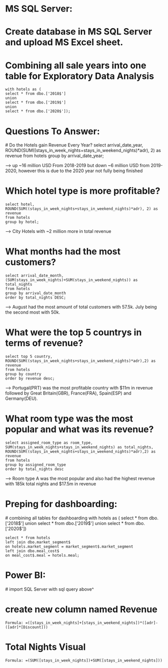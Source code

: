 <h1><b>MS SQL Server:</b></h1>

# Create database in MS SQL Server and upload MS Excel sheet.

# Combining all sale years into one table for Exploratory Data Analysis
    with hotels as (
    select * from dbo.['2018$']
    union
    select * from dbo.['2019$']
    union
    select * from dbo.['2020$']);

<h1><b>Questions To Answer:</b></h1>
# Do the Hotels gain Revenue Every Year?
    select arrival_date_year, ROUND(SUM((stays_in_week_nights+stays_in_weekend_nights)*adr), 2) as revenue 
    from hotels
    group by arrival_date_year;

--> up ~16 million USD From 2018-2019 but down ~6 million USD from 2019-2020, however this is due to the 2020 year not fully being finished

# Which hotel type is more profitable?
    select hotel, ROUND(SUM((stays_in_week_nights+stays_in_weekend_nights)*adr), 2) as revenue 
    from hotels
    group by hotel;

--> City Hotels with ~2 million more in total revenue

# What months had the most customers?
    select arrival_date_month, (SUM(stays_in_week_nights)+SUM(stays_in_weekend_nights)) as total_nights 
    from hotels 
    group by arrival_date_month 
    order by total_nights DESC;

--> August had the most amount of total customers with 57.5k. July being the second most with 50k.

# What were the top 5 countrys in terms of revenue?
    select top 5 country, ROUND(SUM((stays_in_week_nights+stays_in_weekend_nights)*adr),2) as revenue
    from hotels
    group by country
    order by revenue desc;

--> Portugal(PRT) was the most profitable country with $11m in revenue followed by Great Britain(GBR), France(FRA), Spain(ESP) and Germany(DEU).

# What room type was the most popular and what was its revenue?
    select assigned_room_type as room_type, SUM(stays_in_week_nights+stays_in_weekend_nights) as total_nights, ROUND(SUM((stays_in_week_nights+stays_in_weekend_nights)*adr),2) as revenue
    from hotels
    group by assigned_room_type
    order by total_nights desc

--> Room type A was the most popular and also had the highest revenue with 185k total nights and $17.5m in revenue

<h1><b>Preping for dashboarding:</b></h1>
# combining all tables for dashboarding
    with hotels as (
    select * from dbo.['2018$']
    union
    select * from dbo.['2019$']
    union
    select * from dbo.['2020$'])

    select * from hotels
    left join dbo.market_segment$
    on hotels.market_segment = market_segment$.market_segment
    left join dbo.meal_cost$
    on meal_cost$.meal = hotels.meal;

<h1><b>Power BI:</b></h1>
# import SQL Server with sql query above^

# create new column named Revenue
    Formula: =([stays_in_week_nights]+[stays_in_weekend_nights])*([adr]-([adr]*[Discount]))

# Total Nights Visual
    Formula: =(SUM([stays_in_week_nights])+SUM([stays_in_weekend_nights]))
